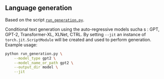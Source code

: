 <!---
Copyright 2023 The HuggingFace Team. All rights reserved.

Licensed under the Apache License, Version 2.0 (the "License");
you may not use this file except in compliance with the License.
You may obtain a copy of the License at

    http://www.apache.org/licenses/LICENSE-2.0

Unless required by applicable law or agreed to in writing, software
distributed under the License is distributed on an "AS IS" BASIS,
WITHOUT WARRANTIES OR CONDITIONS OF ANY KIND, either express or implied.
See the License for the specific language governing permissions and
limitations under the License.
-->

## Language generation

Based on the script [`run_generation.py`](https://github.com/huggingface/optimum-intel/blob/main/examples/neural_compressor/text-generation/run_generation.py).

Conditional text generation using the auto-regressive models sucha s : GPT, GPT-2, Transformer-XL, XLNet, CTRL. By setting `--jit` an instance of `torch.jit.ScriptModule` will be created and used to perform generation.
Example usage:

```bash
python run_generation.py \
    --model_type gpt2 \
    --model_name_or_path gpt2 \
    --output_dir model \
    --jit
```
